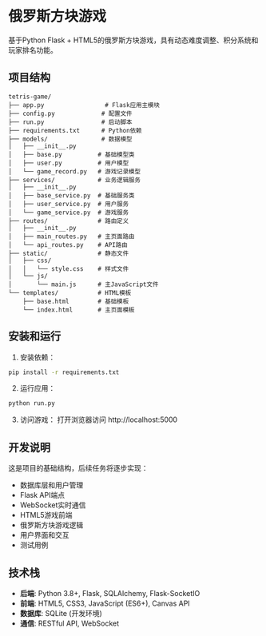 # 俄罗斯方块游戏

基于Python Flask + HTML5的俄罗斯方块游戏，具有动态难度调整、积分系统和玩家排名功能。

## 项目结构

```
tetris-game/
├── app.py                 # Flask应用主模块
├── config.py             # 配置文件
├── run.py                # 启动脚本
├── requirements.txt      # Python依赖
├── models/               # 数据模型
│   ├── __init__.py
│   ├── base.py          # 基础模型类
│   ├── user.py          # 用户模型
│   └── game_record.py   # 游戏记录模型
├── services/            # 业务逻辑服务
│   ├── __init__.py
│   ├── base_service.py  # 基础服务类
│   ├── user_service.py  # 用户服务
│   └── game_service.py  # 游戏服务
├── routes/              # 路由定义
│   ├── __init__.py
│   ├── main_routes.py   # 主页面路由
│   └── api_routes.py    # API路由
├── static/              # 静态文件
│   ├── css/
│   │   └── style.css    # 样式文件
│   └── js/
│       └── main.js      # 主JavaScript文件
└── templates/           # HTML模板
    ├── base.html        # 基础模板
    └── index.html       # 主页面模板
```

## 安装和运行

1. 安装依赖：
```bash
pip install -r requirements.txt
```

2. 运行应用：
```bash
python run.py
```

3. 访问游戏：
打开浏览器访问 http://localhost:5000

## 开发说明

这是项目的基础结构，后续任务将逐步实现：
- 数据库层和用户管理
- Flask API端点
- WebSocket实时通信
- HTML5游戏前端
- 俄罗斯方块游戏逻辑
- 用户界面和交互
- 测试用例

## 技术栈

- **后端**: Python 3.8+, Flask, SQLAlchemy, Flask-SocketIO
- **前端**: HTML5, CSS3, JavaScript (ES6+), Canvas API
- **数据库**: SQLite (开发环境)
- **通信**: RESTful API, WebSocket